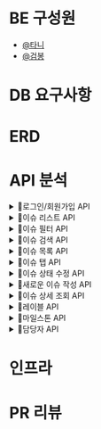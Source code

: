 # BE 구성원

- [@타니](https://github.com/juni8453)
- [@검봉](https://github.com/geombong) 

# DB 요구사항 

# ERD

# API 분석

<details>
<summary>📌로그인/회원가입 API</summary>

## 로그인/회원가입 필요 API

- 아이디/비번 로그인 API
- GitHub 로그인 API
- 회원가입 API

### 아이디/비번 로그인 API
#### 로그인 시 Client -> Server Request
> POST `/signin`

```json
{
  "userId": "TestID", //(NOT NULL)
  "password": "1234" //(NOT NULL)
}
```
### 회원가입 API
#### 회원가입 시 Client -> Server Request
> POST `/signup`

```json
{
  "userId": "TestID", //(NOT NULL)
  "password": "1234", //(NOT NULL)
  "email": "TestID@gmail.com" //(NOT NULL)
}
```

</details>

<details>
<summary>📌이슈 리스트 API</summary>

## 이슈 리스트 필요 API

- 모든 이슈 리스트 API
- 열린 이슈 리스트 API(default)
- 닫힌 이슈 리스트 API

### 모든 이슈 리스트 API
#### 모든 이슈 리스트 확인 시 Server -> Client Response
> GET `/issues`

```json
[
  {
    "Id": 1,
    "issueTitle": "이슈1 타이틀", //(NOT NULL)
    "issueWriter": "TestID", //(NOT NULL)
    "issueCreateTime": "yyyy-mm-dd", //(NOT NULL)
    "LabelName": "레이블 이름",
    "MileStoneName": "마일스톤 이름",
    "issueWriterImage": "이슈 작성자 프로필 이미지", //(NOT NULL)
    "issueStatus": true //(OPEN 상태)
  },
  {
    "Id": 2,
    "issueTitle": "이슈2 타이틀", //(NOT NULL)
    "issueWriter": "TestID", //(NOT NULL)
    "issueCreateTime": "yyyy-mm-dd", //(NOT NULL)
    "LabelName": "레이블 이름",
    "MileStoneName": "마일스톤 이름",
    "IssueWriterImage": "이슈 작성자 프로필 이미지", //(NOT NULL)
    "issueStatus": false //(CLOSE 상태)
  },
  {
    "Id": 3,
    "issueTitle": "이슈3 타이틀", //(NOT NULL)
    "issueWriter": "TestID", //(NOT NULL)
    "issueCreateTime": "yyyy-mm-dd", //(NOT NULL)
    "LabelName": "레이블 이름",
    "MileStoneName": "마일스톤 이름",
    "IssueWriterImage": "이슈 작성자 프로필 이미지", //(NOT NULL)
    "issueStatus": true //(OPEN 상태)
  }
]

/*
List 형태로 각 이슈가 담긴다.
모든 이슈가 보이기 때문에 Open, Close 이슈 모두가 담겨야 한다. 
각 이슈 객체는 댓글을 남긴 사용자들의 리스트를 가지고 있다.
댓글을 있을 수도 있고, 없을 수도 있다.
만약 댓글이 없다면 빈 리스트가 Response 된다.
*/
```

### 열린 이슈 리스트 API(default)
#### 열린 이슈 리스트 확인 시 Server -> Client Response
> GET `/issues/{status}`

```json
[
  {
    "Id": 1,
    "issueTitle": "이슈1 타이틀", //(NOT NULL)
    "issueWriter": "TestID", //(NOT NULL)
    "issueCreateTime": "yyyy-mm-dd", //(NOT NULL)
    "LabelName": "레이블 이름",
    "MileStoneName": "마일스톤 이름",
    "issueWriterImage": "이슈 작성자 프로필 이미지", //(NOT NULL)
    "issueStatus": true //(OPEN 상태)
  },
  {
    "Id": 3,
    "issueTitle": "이슈3 타이틀", //(NOT NULL)
    "issueWriter": "TestID", //(NOT NULL)
    "issueCreateTime": "yyyy-mm-dd", //(NOT NULL)
    "LabelName": "레이블 이름",
    "MileStoneName": "마일스톤 이름",
    "IssueWriterImage": "이슈 작성자 프로필 이미지", //(NOT NULL)
    "issueStatus": true //(OPEN 상태)
  }
]

/*
1 번, 3 번 이슈는 Open 상태, 2 번 이슈는 Close 상태이기 때문에 
1 번, 3 번 이슈만 리스트에 담겨 Response 된다.
*/
```

### 닫힌 이슈 리스트 API
#### 닫힌 이슈 리스트 확인 시 Server -> Client Response
> GET `/issues/{status}`

```json
[
  {
    "Id": 2,
    "issueTitle": "이슈2 타이틀", //(NOT NULL)
    "issueWriter": "TestID", //(NOT NULL)
    "issueCreateTime": "yyyy-mm-dd", //(NOT NULL)
    "LabelName": "레이블 이름",
    "MileStoneName": "마일스톤 이름",
    "IssueWriterImage": "이슈 작성자 프로필 이미지", //(NOT NULL)
    "issueStatus": false //(CLOSE 상태)
  }
]

/*
1,2,3 중 닫힌 이슈는 2번이기 때문에 현재 2번만 리스트에 담긴 모습
*/
```

</details>

<details>
<summary>📌이슈 필터 API</summary>

```text
필터는 현재 3가지로 나눌 수 있다.

내가 작성한 이슈, 나에게 할당된 이슈, 내가 댓글을 남긴 이슈

클릭하는 필터는 한번에 하나만 할 수 있도록 하고, 검색으로 필터링을 할 때, 여러 조건을 걸 수 있도록 한다.
```

## 이슈 필터 필요 API

- 내가 작성한 이슈 API
- 자신에게 할당된 이슈 API
- 내가 댓글을 남긴 이슈 API

### 내가 작성한 이슈 API
#### 자신이 작성한 이슈 중 닫힌 이슈일 때 Server -> Client Response 여기서 자신이라 함은 TestID 를 뜻한다.
> GET `/issues/created_by?status=close&id=myID`
> myID: 현재 로그인 되어있는 계정의 아이디

```json
[
  {
    "Id": 2,
    "issueTitle": "이슈2 타이틀", //(NOT NULL)
    "issueWriter": "TestID", //(NOT NULL)
    "issueCreateTime": "yyyy-mm-dd", //(NOT NULL)
    "LabelName": "레이블 이름",
    "MileStoneName": "마일스톤 이름",
    "IssueWriterImage": "이슈 작성자 프로필 이미지", //(NOT NULL)
    "issueStatus": false //(CLOSE 상태)
  }
] 
```

#### 자신이 작성한 이슈 중 열린 이슈일 때 Server -> Client Response
> GET `/issues/created_by?status=open&id=myID`
> myID: 현재 로그인 되어있는 계정의 아이디

```json
[
  {
    "Id": 1,
    "issueTitle": "이슈1 타이틀", //(NOT NULL)
    "issueWriter": "TestID", //(NOT NULL)
    "issueCreateTime": "yyyy-mm-dd", //(NOT NULL)
    "LabelName": "레이블 이름",
    "MileStoneName": "마일스톤 이름",
    "IssueWriterImage": "이슈 작성자 프로필 이미지", //(NOT NULL)
    "issueStatus": true //(OPEN 상태)
  },
  {
    "Id": 3,
    "issueTitle": "이슈3 타이틀", //(NOT NULL)
    "issueWriter": "TestID", //(NOT NULL)
    "issueCreateTime": "yyyy-mm-dd", //(NOT NULL)
    "LabelName": "레이블 이름",
    "MileStoneName": "마일스톤 이름",
    "IssueWriterImage": "이슈 작성자 프로필 이미지", //(NOT NULL)
    "issueStatus": true //(OPEN 상태)
  }
] 
```
### 자신에게 할당된 이슈 API
#### 닫힌 이슈 중 자신에게 할당된 이슈일 때, Server -> Client Response
> GET `/issues/managed_by?status=close&id=myID`
> myID: 현재 로그인 되어있는 계정의 아이디

```json
[
  {
    "Id": 2,
    "issueTitle": "이슈2 타이틀", //(NOT NULL)
    "issueWriter": "TestID", //(NOT NULL)
    "issueCreateTime": "yyyy-mm-dd", //(NOT NULL)
    "LabelName": "레이블 이름",
    "MileStoneName": "마일스톤 이름",
    "IssueWriterImage": "이슈 작성자 프로필 이미지", //(NOT NULL)
    "issueStatus": false //(CLOSE 상태)
  }
] 
```

#### 열린 이슈 중 자신에게 할당된 이슈일 때, Server -> Client Response
> GET `/issues/managed_by?status=open&id=myID`
> myID: 현재 로그인 되어있는 계정의 아이디

```json
[
  {
    "Id": 1,
    "issueTitle": "이슈1 타이틀", //(NOT NULL)
    "issueWriter": "TestID", //(NOT NULL)
    "issueCreateTime": "yyyy-mm-dd", //(NOT NULL)
    "LabelName": "레이블 이름",
    "MileStoneName": "마일스톤 이름",
    "IssueWriterImage": "이슈 작성자 프로필 이미지", //(NOT NULL)
    "issueStatus": true //(OPEN 상태)
  },
  {
    "Id": 3,
    "issueTitle": "이슈3 타이틀", //(NOT NULL)
    "issueWriter": "TestID", //(NOT NULL)
    "issueCreateTime": "yyyy-mm-dd", //(NOT NULL)
    "LabelName": "레이블 이름",
    "MileStoneName": "마일스톤 이름",
    "IssueWriterImage": "이슈 작성자 프로필 이미지", //(NOT NULL)
    "issueStatus": true //(OPEN 상태)
  }
] 
```

### 내가 댓글을 남긴 이슈 API
#### 내가 댓글을 남긴 이슈 중 닫힌 이슈일 때 Server -> Client Response
> GET `/issues/commented_by?status=close&id=myID`
> myID: 현재 로그인 되어있는 계정의 아이디

```json
[
  {
    "Id": 2,
    "issueTitle": "이슈2 타이틀", //(NOT NULL)
    "issueWriter": "TestID", //(NOT NULL)
    "issueCreateTime": "yyyy-mm-dd", //(NOT NULL)
    "LabelName": "레이블 이름",
    "MileStoneName": "마일스톤 이름",
    "IssueWriterImage": "이슈 작성자 프로필 이미지", //(NOT NULL)
    "issueStatus": false //(CLOSE 상태)
  }
] 
```

#### 내가 댓글을 남긴 이슈 중 열린 이슈일 때 Server -> Client Response
> GET `/issues/commented_by?status=open&id=myID`
> myID: 현재 로그인 되어있는 계정의 아이디

```json
[
  {
    "Id": 1,
    "issueTitle": "이슈1 타이틀", //(NOT NULL)
    "issueWriter": "TestID", //(NOT NULL)
    "issueCreateTime": "yyyy-mm-dd", //(NOT NULL)
    "LabelName": "레이블 이름",
    "MileStoneName": "마일스톤 이름",
    "IssueWriterImage": "이슈 작성자 프로필 이미지", //(NOT NULL)
    "issueStatus": true //(OPEN 상태)
  },
  {
    "Id": 3,
    "issueTitle": "이슈3 타이틀", //(NOT NULL)
    "issueWriter": "TestID", //(NOT NULL)
    "issueCreateTime": "yyyy-mm-dd", //(NOT NULL)
    "LabelName": "레이블 이름",
    "MileStoneName": "마일스톤 이름",
    "IssueWriterImage": "이슈 작성자 프로필 이미지", //(NOT NULL)
    "issueStatus": true //(OPEN 상태)
  }
]

```

</details>


<details>
<summary>📌이슈 검색 API</summary>

## 이슈 검색 필요 API
- 제목 검색 API (클릭이 아닌 직접 제목을 검색해서 필터링 하는 것, 제목을 이슈1 이라고 검색했다고 가정한다.)

### 제목 검색 API
#### 이슈 제목으로 검색 시 Server -> Client Response
> GET `/issues?title=이슈타이틀`

```json
[
  {
    "Id": 1,
    "issueTitle": "이슈1 타이틀", //(NOT NULL)
    "issueWriter": "TestID", //(NOT NULL)
    "issueCreateTime": "yyyy-mm-dd", //(NOT NULL)
    "LabelName": "레이블 이름",
    "MileStoneName": "마일스톤 이름",
    "IssueWriterImage": "이슈 작성자 프로필 이미지", //(NOT NULL)
    "issueStatus": true //(OPEN 상태)
  }
]
```
#### 닫힌 이슈 제목으로 검색 시 Server -> Client Response
> GET `/issues?title=이슈타이틀&status=close`

```json
[
  {
    "Id": 1,
    "issueTitle": "이슈1 타이틀", //(NOT NULL)
    "issueWriter": "TestID", //(NOT NULL)
    "issueCreateTime": "yyyy-mm-dd", //(NOT NULL)
    "LabelName": "레이블 이름",
    "MileStoneName": "마일스톤 이름",
    "IssueWriterImage": "이슈 작성자 프로필 이미지", //(NOT NULL)
    "issueStatus": true //(OPEN 상태)
  }
]
```

#### 열린 이슈 제목으로 검색 시 Server -> Client Response
> GET `/issues?title=이슈타이틀&status=open`

```json
[
  {
    "Id": 1,
    "issueTitle": "이슈1 타이틀", //(NOT NULL)
    "issueWriter": "TestID", //(NOT NULL)
    "issueCreateTime": "yyyy-mm-dd", //(NOT NULL)
    "LabelName": "레이블 이름",
    "MileStoneName": "마일스톤 이름",
    "IssueWriterImage": "이슈 작성자 프로필 이미지", //(NOT NULL)
    "issueStatus": true //(OPEN 상태)
  }
]
```

</details>

<details>
<summary>📌이슈 목록 API</summary>

> Server -> Client 로 Response 하는 JSON 데이터는 위와 동일하다.

- 담당자로 조회 API

1. 닫힌 이슈 API
> GET `/issues?menager=담담자아이디&status=close`
2. 열린 이슈 API
> GET `/issues?menager=담담자아이디&status=open`

- 레이블로 조회 API

1. 닫힌 이슈 API
> GET `/issues?label=레이블이름&status=close`
2. 열린 이슈 API
> GET `/issues?label=레이블이름&status=open`

- 마일스톤으로 조회 API

1. 닫힌 이슈 API
> GET `/issues?millstone=마일스톤이름&status=close`
2. 열린 이슈 API
> GET `/issues?millstone=마일스톤이름&status=open`

- 작성자로 조회 API

1. 닫힌 이슈 API
> GET `/issues?writer=작성자이름&status=close`
2. 열린 이슈 API
> GET `/issues?writer=작성자이름&status=open`

</details>

<details>
<summary>📌이슈 탭 API</summary>

## 이슈 탭 필요 API
- 레이블 목록 API
> GET `/labels`
- 마일스톤 목록 API
> GET `/milestones`
 
>Server -> Client 로 Response 하는 JSON 데이터는 위와 동일하다.

</details>

<details>
<summary>📌이슈 상태 수정 API</summary>

## 이슈 상태 수정 필요 API

- 단일선택 이슈 상태 수정 API
- 다중선택 이슈 상태 수정 API

### 단일선택 이슈 상태 수정 API
#### 하나의 이슈 상태를 수정할 때 Client -> Server Request
> PATCH `/issues/{id}/{status}
> 이슈의 상태는 현재 상태의 반대를 요청한다. 예를 들어 `open`인 이슈는 `close`를 보내고, `close`이슈는 `open`을 보낸다.

```json
{
  "issueId": "1", //(NOT NULL)
  "requestIssueStatus": false //(NOT NULL)
}

/*
현재 1 번 이슈의 상태는 true (OPEN) 상태이기 때문에, 반대 boolean 타입을 Request 한다.
*/
```

### 다중선택 이슈 상태 수정 API
#### 여러 개의 이슈 상태를 수정할 때 Client -> Server Request
> PATCH `/issues/{issueId}/{requestIssueStatus}`
> 이슈의 상태는 현재 상태의 반대를 요청한다. 예를 들어 `open`인 이슈는 `close`를 보내고, `close`이슈는 `open`을 보낸다.
> 예시: `/issues/1,2,3/open`

```json
{
  "issues" : 
  [
    {
      "issueId": "1", //(NOT NULL)
      "requestIssueStatus": open //(NOT NULL)
    },
    {
      "issueId": "2", //(NOT NULL)
      "requestIssueStatus": open //(NOT NULL)
    },
    {
      "issueId": "3", //(NOT NULL)
      "requestIssueStatus": open //(NOT NULL)
    }
  ]
}

/*
리스트 형태로 선택한 이슈의 번호와 원하는 상태를 Request 한다.
현재 1,3 번 이슈는 true (OPEN) 상태라 false를 Request 한다.
*/
```

</details>

<details>
<summary>📌새로운 이슈 작성 API</summary>

## 새로운 이슈 작성 필요 API
- 이슈 작성 API

### 작성 API
#### 이슈 작성 시 Client -> Server Request
> POST `/issues/write`

```json
{
  "issueTitle": "이슈 제목", //(NOT NULL)
  "issueContent": "이슈 내용",
  "issueWriteDate" : "이슈 작성 날짜",
  "issueWriterName" : "이슈 작성자 이름",
  "files": [
    {
      //"파일과 관련된 Key, Value"
    }
  ],
  "managerName" : "담당자 이름",
  "labelName" : "라벨 이름",
  "mileStoneName" : "마일스톤 이름"
}
```

</details>

<details>
<summary>📌이슈 상세 조회 API</summary>

## 이슈 상세 조회 필요 API
- 이슈 상세 페이지 API
- 제목편집 API
- 코멘트 목록 API
- 코멘트 작성 API
- 코멘트 편집 API

### 이슈 상세 페이지 API
#### 이슈 상세 페이지 접속 시, Server -> Client Response
> GET `/issues/{id}`

```json
{
  "issueTitle": "이슈1 타이틀",
  "issueCount": 1,
  "issueStatus": true,
  "issueCreateTime": "yyyy-mm-dd",
  "commentCount": 1,
  "managers": [
    {
      "managerName": "담당자1",
      "managerImage": "담당자1 이미지 사진"
    },
    {
      "managerName": "담당자2",
      "managerImage": "담당자2 이미지 사진"
    }
  ],
  "labels": [
    {
      "labelName": "레이블1"
    },
    {
      "labelName": "레이블2"
    }
  ],
  "mileStoneName" : "마일스톤 이름",
  "muleStoneDescription" : "마일스톤 설명"
}

/*
managers, labels, mileStoneName 빈 값이 Response 될 때도 있다.
*/
```
### 제목편집 API
#### 제목 편집 시 Client -> Server Request
> PATCH `/issues/{id}`
 
```json
{
  "issueId": 1,
  "issueTitle": "변경할 제목"
}
```

### 코멘트 목록 API
#### 코멘트 목록 조회 시 Server -> Client Response
> GET `/issues/{id}/comments`
```json
[
  {
    "commentWriter" : "작성자 아이디",
    "commentContent" : "코멘트 내용",
    "commentWriteDate" : "코멘트 작성 날짜"
  }
]
```

### 코멘트 작성 API
#### 코멘트 작성 시 Client -> Server Request
> POST `/issues/{id}/comments`
```json
[
  {
    "commentWriter" : "작성자 아이디",
    "commentContent" : "코멘트 내용",
    "commentWriteDate" : "코멘트 작성 날짜",
    "files": [
      {
        //"파일과 관련된 Key, Value"
      }
    ]
  }
]
```

### 코멘트 편집 API
#### 코멘트 편집 시 Client -> Server Request
> PATCH `/issues/{id}/comments`
```json
[
  {
    "commentWriter" : "작성자 아이디",
    "commentContent" : "코멘트 내용",
    "commentWriteDate" : "코멘트 작성 날짜",
    "files": [
      {
        //"파일과 관련된 Key, Value"
      }
    ]
  }
]
```

</details>

<details>
<summary>📌레이블 API</summary>

## 레이블 필요 API
- 레이블 목록 조회 API
- 레이블 추가 API
- 레이블 편집 API
- 레이블 삭제 API

### 레이블 목록 조회 API
#### 레이블 목록에 접속했을 때, Server -> Client Response
> GET `/labels`

```json
{
  "labelCount": 3,
  "labels" : 
  [
    {
      "labelTitle": "레이블 제목", //(NOT NULL)
      "labelDescription": "레이블 설명",
      "labelBackgroundColor": "배경색", //(NOT NULL)
      "labelTestColor": "글자색"//(NOT NULL)
    },
    {
      "labelTitle": "레이블 제목", //(NOT NULL)
      "labelDescription": "레이블 설명",
      "labelBackgroundColor": "배경색", //(NOT NULL)
      "labelTestColor": "글자색"//(NOT NULL)
    },
    {
      "labelTitle": "레이블 제목", //(NOT NULL)
      "labelDescription": "레이블 설명",
      "labelBackgroundColor": "배경색", //(NOT NULL)
      "labelTestColor": "글자색"//(NOT NULL)
    }
  ]
}
```
### 레이블 추가 API
#### 레이블 추가 시 Client -> Server Request
> POST `/labels`

```json
{
  "labelTitle": "레이블 제목", //(NOT NULL)
  "labelDescription": "레이블 설명",
  "labelBackgroundColor": "배경색", //(NOT NULL)
  "labelTestColor": "글자색" //(NOT NULL)
}
```
### 레이블 편집 API
#### 레이블 편집 시 Client -> Server Request
> PATCH `/labels/{id}`

```json
{
  "labelTitle": "레이블 제목", //(NOT NULL)
  "labelDescription": "레이블 설명",
  "labelBackgroundColor": "배경색", //(NOT NULL)
  "labelTestColor": "글자색" //(NOT NULL)
}
```

### 레이블 삭제 API
#### 레이블 삭제 시 Client -> Server Request
> DELETE `/labels/{id}`

```json
{
  "labelId": 1
}
```

</details>

<details>
<summary>📌마일스톤 API</summary>

## 마일스톤 필요 API

- 마일스톤 목록 API
- 마일스톤 추가 API
- 마일스톤 편집 API
- 마일스톤 삭제 API

### 마일스톤 목록 API
#### 마일스톤 목록 접속 시 Server -> Client Response
> GET `/milestones`

```json
{
  "allMileStonesCount": 2,
  "openMileStonesCount": 2,
  "closeMileStonesCount": 0,
  
  "mileStones" :
  [
    {
      "mileStoneTitle": "마일스톤 제목", //(NOT NULL)
      "mileStoneEndDate": "yyyy-mm-dd",
      "mileStoneDescription": "마일스톤 설명",
      "openIssueCount": 1, //(NOT NULL)
      "closeIssueCount": 1 //(NOT NULL)
    },
    {
      "mileStoneTitle": "마일스톤 제목", //(NOT NULL)
      "mileStoneEndDate": "yyyy-mm-dd",
      "mileStoneDescription": "마일스톤 설명",
      "openIssueCount": 1, //(NOT NULL)
      "closeIssueCount": 1 //(NOT NULL)
    }
  ]
}
```

### 마일스톤 추가 API
#### 마일스톤 추가 시 Client -> Server Request
> POST `/milestones`

```json
{
  "mileStoneTitle": "마일스톤 제목", //(NOT NULL)
  "mileStoneEndDate": "yyyy-mm-dd",
  "mileStoneDescription": "마일스톤 설명"
}
```

### 마일스톤 편집 API
#### 마일스톤 편집 시 Client -> Server Request
> PATCH `/milestones/{id}`

```json
{
  "mileStoneTitle": "마일스톤 제목", //(NOT NULL)
  "mileStoneEndDate": "yyyy-mm-dd",
  "mileStoneDescription": "마일스톤 설명"
}
```

### 마일스톤 삭제 API
#### 마일스톤 삭제 시 Client -> Server Request
> DELETE `/milestones/{id}`

```json
{
  "mileStoneId": 1 //(NOT NULL)
}
```

</details>

<details>
<summary>📌담당자 API</summary>

## 담당자 필요 API

- 담당자 목록 API
- 담당자 추가 API

### 담당자 목록 API
#### 담당자 목록 (+ 버튼 클릭) 클릭 시, Sever -> Client Response
> GET `/manager`

```json
{
  "managers" : 
  [
    {
      "managerName": "담당자 이름", //(NOT NULL)
      "managerImage": "담당자 이미지" //(NOT NULL)
    },
    {
      "managerName": "담당자 이름", //(NOT NULL)
      "managerImage": "담당자 이미지" //(NOT NULL)
    }
  ]
}

/*
담당자가 없는 경우 빈 리스트 [] 를 반환한다.
*/
```

### 담당자 추가 API
#### 담당자 추가 시 Client -> Server Request (현재 요구사항에 페이지는 존재하지 않음)
> POST `/manager`

```json
{
  "managerName": "추가할 담당자 이름", //(NOT NULL)
  "managerImage": "추가할 담당자 이미지" //(NOT NULL)
}
```

</details>

# 인프라

# PR 리뷰
